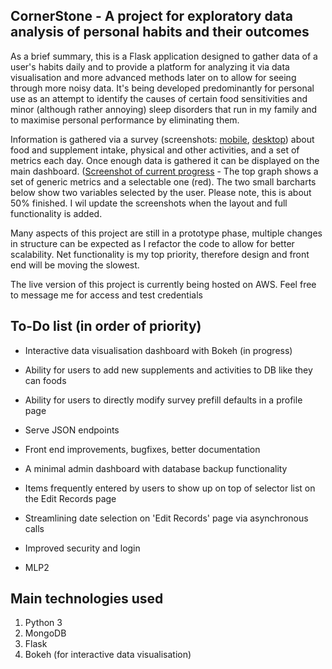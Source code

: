 ## CornerStone - A project for exploratory data analysis of personal habits and their outcomes 

As a brief summary, this is a Flask application designed to gather data of a user's habits daily and to provide a platform for analyzing it via data visualisation and more advanced methods later on to allow for seeing through more noisy data.
It's being developed predominantly for personal use as an attempt to identify the causes of certain food sensitivities and minor (although rather annoying) sleep disorders that run in my family and to maximise personal performance by eliminating them. 

Information is gathered via a survey (screenshots: <a href="images/activity.PNG">mobile</a>, <a href="images/rec2.PNG">desktop</a>) about food and supplement intake, physical and other activities, and a set of metrics each day. 
Once enough data is gathered it can be displayed on the main dashboard. 
(<a href="images/activity.PNG">Screenshot of current progress</a> - The top graph shows a set of generic metrics and a selectable one (red). The two small barcharts below show two variables selected by the user. Please note, this is about 50% finished. I wil update the screenshots when the layout and full functionality is added.

Many aspects of this project are still in a prototype phase, multiple changes in structure can be expected as I refactor the code to allow for better scalability. Net functionality is my top priority, therefore design and front end will be moving the slowest.

The live version of this project is currently being hosted on AWS. Feel free to message me for access and test credentials


## To-Do list (in order of priority)

- Interactive data visualisation dashboard with Bokeh (in progress)
- Ability for users to add new supplements and activities to DB like they can foods
- Ability for users to directly modify survey prefill defaults in a profile page
- Serve JSON endpoints
- Front end improvements, bugfixes, better documentation
- A minimal admin dashboard with database backup functionality
- Items frequently entered by users to show up on top of selector list on the Edit Records page
- Streamlining date selection on 'Edit Records' page via asynchronous calls
- Improved security and login

- MLP2

## Main technologies used

1. Python 3
2. MongoDB
3. Flask
4. Bokeh (for interactive data visualisation)
